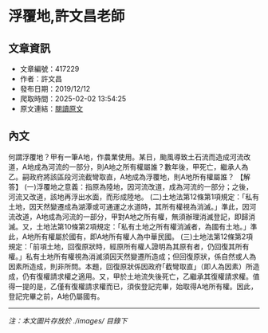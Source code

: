 # 浮覆地,許文昌老師

## 文章資訊
- 文章編號：417229
- 作者：許文昌
- 發布日期：2019/12/12
- 爬取時間：2025-02-02 13:54:25
- 原文連結：[閱讀原文](https://real-estate.get.com.tw/Columns/detail.aspx?no=417229)

## 內文
何謂浮覆地？甲有一筆A地，作農業使用。某日，颱風導致土石流而造成河流改道，A地成為河流的一部分，則A地之所有權屬誰？數年後，甲死亡，繼承人為乙。嗣政府將該區段河流截彎取直，A地成為浮覆地，則A地所有權屬誰？
【解答】
(一)浮覆地之意義：指原為陸地，因河流改道，成為河流的一部分；之後，河流又改道，該地再浮出水面，而形成陸地。
(二)土地法第12條第1項規定：｢私有土地，因天然變遷成為湖潭或可通運之水道時，其所有權視為消滅。」準此，因河流改道，A地成為河流的一部分，甲對A地之所有權，無須辦理消滅登記，即歸消滅。又，土地法第10條第2項規定：｢私有土地之所有權消滅者，為國有土地。」準此，A地所有權屬於國有，即A地所有權人為中華民國。
(三)土地法第12條第2項規定：｢前項土地，回復原狀時，經原所有權人證明為其原有者，仍回復其所有權。」私有土地所有權視為消滅須因天然變遷所造成；但回復原狀，係自然或人為因素所造成，則非所問。本題，回復原狀係因政府｢截彎取直」（即人為因素）所造成，仍有復權請求權之適用。又，甲於土地流失後死亡，乙繼承其復權請求權。值得一提的是，乙僅有復權請求權而已，須俟登記完畢，始取得A地所有權。因此，登記完畢之前，A地仍屬國有。

---
*注：本文圖片存放於 ./images/ 目錄下*
